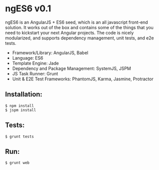 ngES6 v0.1
====================

ngES6 is an AngularJS + ES6 seed, which is an all javascript front-end solution. It works out of the box and contains some of the things that you need to kickstart your next Angular projects. The code is nicely modularized, and supports dependency management, unit tests, and e2e tests.

+ Framework/Library: AngularJS, Babel
+ Language: ES6
+ Template Engine: Jade
+ Dependency and Package Management: SystemJS, JSPM
+ JS Task Runner: Grunt
+ Unit & E2E Test Frameworks: PhantomJS, Karma, Jasmine, Protractor


Installation:
-----------------

<code>$ npm install</code><br>
<code>$ jspm install</code>


Tests:
-----------------

<code>$ grunt tests</code>


Run:
-----------------

<code>$ grunt web</code>
